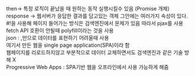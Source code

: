 then-> 특정 로직이 끝났을 때 원하는 동작 실행시킬수 있음 (Promise 개체)  
response -> 웹서버가 응답한 결과를 담고있는 객체 그안에는 여러가지 속성이 있다.  
#!을 사용해 페이지 들어가는 방식은 검색엔진에서 문제가 있음 따라서 pjax를 사용  
fetch API 호환이 안될때 polyfill이라는 것을 사용  
json : ,만으로 데이터를 표현하기 어려울때 사용  
여기서 만든 웹을 single page application(SPA)이라 함  
웹페이지를 리로드하지않고 부분적으로 데이터 교체하면서도 검색엔진과 같은 기술 방해 X  
Progressive Web Apps : SPA기반 웹을 오프라인에서 사용 가능하게 해줌  